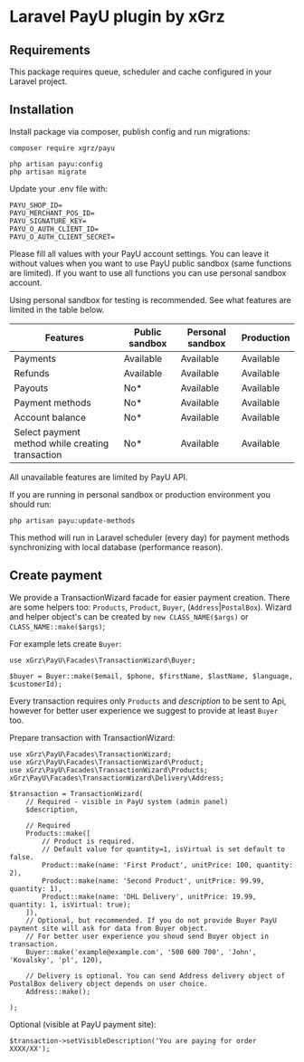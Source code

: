 # Laravel PayU plugin by xGrz

## Requirements
This package requires queue, scheduler and cache configured in your Laravel project.

## Installation

Install package via composer, publish config and run migrations:

```
composer require xgrz/payu

php artisan payu:config
php artisan migrate
```

Update your .env file with:

```
PAYU_SHOP_ID=
PAYU_MERCHANT_POS_ID=
PAYU_SIGNATURE_KEY=
PAYU_O_AUTH_CLIENT_ID=
PAYU_O_AUTH_CLIENT_SECRET=
```

Please fill all values with your PayU account settings.
You can leave it without values when you want to use PayU public sandbox (same functions are limited).
If you want to use all functions you can use personal sandbox account.

Using personal sandbox for testing is recommended. See what features are limited in the table below.

| Features                                         | Public sandbox | Personal sandbox | Production |
|--------------------------------------------------|----------------|------------------|------------|
| Payments                                         | Available      | Available        | Available  |
| Refunds                                          | Available      | Available        | Available  |
| Payouts                                          | No*            | Available        | Available  |
| Payment methods                                  | No*            | Available        | Available  |
| Account balance                                  | No*            | Available        | Available  |
| Select payment method while creating transaction | No*            | Available        | Available  |

All unavailable features are limited by PayU API.

If you are running in personal sandbox or production environment you should run:

```
php artisan payu:update-methods
```

This method will run in Laravel scheduler (every day) for payment methods synchronizing with local database (performance
reason).

## Create payment

We provide a TransactionWizard facade for easier payment creation.
There are some helpers too: `Products`, `Product`, `Buyer`, (`Address`|`PostalBox`). Wizard and helper object's can be
created by `new CLASS_NAME($args)` or `CLASS_NAME::make($args)`;

For example lets create `Buyer`:
```
use xGrz\PayU\Facades\TransactionWizard\Buyer;

$buyer = Buyer::make($email, $phone, $firstName, $lastName, $language, $customerId);
```

Every transaction requires only `Products` and _description_ to be sent to Api, however for better user experience we suggest to provide at least `Buyer` too.

Prepare transaction with TransactionWizard:
```
use xGrz\PayU\Facades\TransactionWizard;
use xGrz\PayU\Facades\TransactionWizard\Product;
use xGrz\PayU\Facades\TransactionWizard\Products;
xGrz\PayU\Facades\TransactionWizard\Delivery\Address;

$transaction = TransactionWizard(
    // Required - visible in PayU system (admin panel) 
    $description,
    
    // Required
    Products::make([
        // Product is required. 
        // Default value for quantity=1, isVirtual is set default to false.
        Product::make(name: 'First Product', unitPrice: 100, quantity: 2),
        Product::make(name: 'Second Product', unitPrice: 99.99, quantity: 1),
        Product::make(name: 'DHL Delivery', unitPrice: 19.99, quantity: 1, isVirtual: true);
    ]), 
    // Optional, but recommended. If you do not provide Buyer PayU payment site will ask for data from Buyer object.
    // For better user experience you shoud send Buyer object in transaction.
    Buyer::make('example@example.com', '500 600 700', 'John', 'Kovalsky', 'pl', 120), 
    
    // Delivery is optional. You can send Address delivery object of PostalBox delivery object depends on user choice.
    Address::make();
    
);
```
Optional (visible at PayU payment site):
```
$transaction->setVisibleDescription('You are paying for order XXXX/XX');
```






